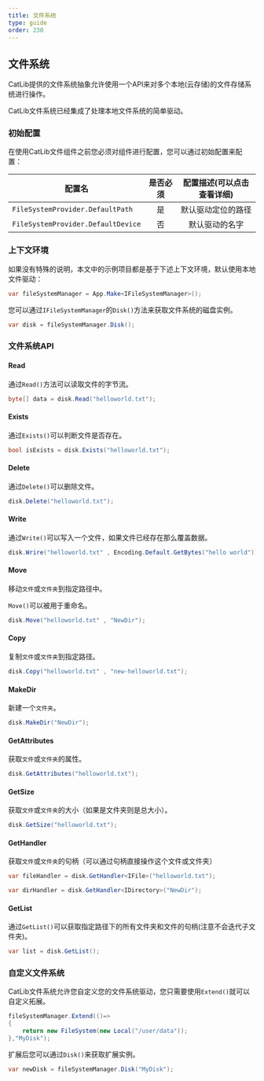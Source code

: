 ```yaml
---
title: 文件系统
type: guide
order: 230
---
```


## 文件系统

CatLib提供的文件系统抽象允许使用一个API来对多个本地(云存储)的文件存储系统进行操作。

CatLib文件系统已经集成了处理本地文件系统的简单驱动。

### 初始配置

在使用CatLib文件组件之前您必须对组件进行配置，您可以通过初始配置来配置：

| 配置名                            | 是否必须 | 配置描述(可以点击查看详细)                 |
| -------------------------------- |:------:|:--------------------------------------:|
| `FileSystemProvider.DefaultPath`     | 是      | 默认驱动定位的路径  |
| `FileSystemProvider.DefaultDevice`  | 否      | 默认驱动的名字  |

### 上下文环境

如果没有特殊的说明，本文中的示例项目都是基于下述上下文环境，默认使用本地文件驱动：

``` csharp
var fileSystemManager = App.Make<IFileSystemManager>();
```

您可以通过`IFileSystemManager`的`Disk()`方法来获取文件系统的磁盘实例。

``` csharp
var disk = fileSystemManager.Disk();
```

### 文件系统API

#### **Read**

通过`Read()`方法可以读取文件的字节流。

``` csharp
byte[] data = disk.Read("helloworld.txt");
```

#### **Exists**

通过`Exists()`可以判断文件是否存在。

``` csharp
bool isExists = disk.Exists("helloworld.txt");
```

#### **Delete**

通过`Delete()`可以删除文件。

``` csharp
disk.Delete("helloworld.txt");
```

#### **Write**

通过`Write()`可以写入一个文件，如果文件已经存在那么覆盖数据。

``` csharp
disk.Wrire("helloworld.txt" , Encoding.Default.GetBytes("hello world"));
```

#### **Move**

移动`文件`或`文件夹`到指定路径中。

`Move()`可以被用于重命名。

``` csharp
disk.Move("helloworld.txt" , "NewDir");
```

#### **Copy**

复制`文件`或`文件夹`到指定路径。

``` csharp
disk.Copy("helloworld.txt" , "new-helloworld.txt");
```

#### **MakeDir**

新建一个`文件夹`。

``` csharp
disk.MakeDir("NewDir");
```

#### **GetAttributes**

获取`文件`或`文件夹`的属性。

``` csharp
disk.GetAttributes("helloworld.txt");
```

#### **GetSize**

获取`文件`或`文件夹`的大小（如果是文件夹则是总大小）。

``` csharp
disk.GetSize("helloworld.txt");
```

#### **GetHandler**

获取`文件`或`文件夹`的句柄（可以通过句柄直接操作这个文件或文件夹）

``` csharp
var fileHandler = disk.GetHandler<IFile>("helloworld.txt");
```

``` csharp
var dirHandler = disk.GetHandler<IDirectory>("NewDir");
```

#### **GetList**

通过`GetList()`可以获取指定路径下的所有文件夹和文件的句柄(注意不会迭代子文件夹)。

``` csharp
var list = disk.GetList();
```

### 自定义文件系统

CatLib文件系统允许您自定义您的文件系统驱动，您只需要使用`Extend()`就可以自定义拓展。

``` csharp
fileSystemManager.Extend(()=>
{
    return new FileSystem(new Local("/user/data"));
},"MyDisk");
```

扩展后您可以通过`Disk()`来获取扩展实例。

``` csharp
var newDisk = fileSystemManager.Disk("MyDisk");
```